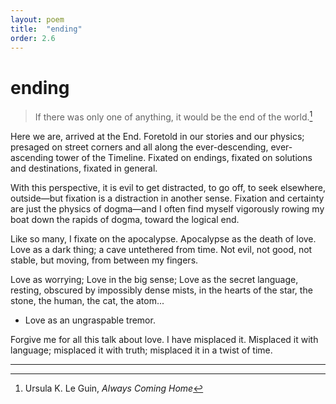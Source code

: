 ```yaml
---
layout: poem
title:  "ending"
order: 2.6
---
```

# ending

> If there was only one of anything, it would be the end of the world.[^15]

Here we are, arrived at the End. Foretold in our stories and our physics; presaged on street corners and all along the ever-descending, ever-ascending tower of the Timeline. Fixated on endings, fixated on solutions and destinations, fixated in general.

​With this perspective, it is evil to get distracted, to go off, to seek elsewhere, outside—but fixation is a distraction in another sense. Fixation and certainty are just the physics of dogma—and I often find myself vigorously rowing my boat down the rapids of dogma, toward the logical end.

Like so many, I fixate on the apocalypse. Apocalypse as the death of love. Love as a dark thing; a cave untethered from time. Not evil, not good, not stable, but moving, from between my fingers.

Love as worrying; Love in the big sense; Love as the secret language, resting, obscured by impossibly dense mists, in the hearts of the star, the stone, the human, the cat, the atom...

- Love as an ungraspable tremor.

Forgive me for all this talk about love. I have misplaced it. Misplaced it with language; misplaced it with truth; misplaced it in a twist of time.

------

[^15]: Ursula K. Le Guin, *Always Coming Home*
